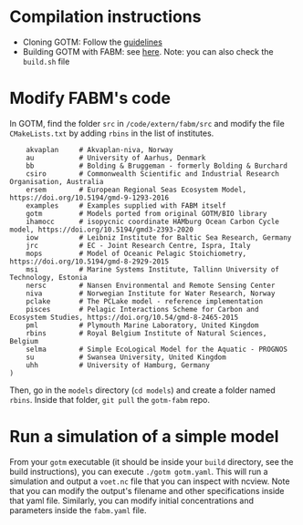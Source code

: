 # Compilation instructions

- Cloning GOTM: Follow the [guidelines](https://gotm.net/portfolio/software/)
- Building GOTM with FABM: see [here](https://gotm.net/software/linux/). Note: you can also check the `build.sh` file

# Modify FABM's code

In GOTM, find the folder `src` in `/code/extern/fabm/src` and modify the file `CMakeLists.txt` by adding `rbins` in the list of institutes.

```set(DEFAULT_INSTITUTES
    akvaplan     # Akvaplan-niva, Norway
    au           # University of Aarhus, Denmark
    bb           # Bolding & Bruggeman - formerly Bolding & Burchard
    csiro        # Commonwealth Scientific and Industrial Research Organisation, Australia
    ersem        # European Regional Seas Ecosystem Model, https://doi.org/10.5194/gmd-9-1293-2016
    examples     # Examples supplied with FABM itself
    gotm         # Models ported from original GOTM/BIO library
    ihamocc      # isopycnic coordinate HAMburg Ocean Carbon Cycle model, https://doi.org/10.5194/gmd3-2393-2020
    iow          # Leibniz Institute for Baltic Sea Research, Germany
    jrc          # EC - Joint Research Centre, Ispra, Italy
    mops         # Model of Oceanic Pelagic Stoichiometry, https://doi.org/10.5194/gmd-8-2929-2015
    msi          # Marine Systems Institute, Tallinn University of Technology, Estonia
    nersc        # Nansen Environmental and Remote Sensing Center
    niva         # Norwegian Institute for Water Research, Norway
    pclake       # The PCLake model - reference implementation
    pisces       # Pelagic Interactions Scheme for Carbon and Ecosystem Studies, https://doi.org/10.54/gmd-8-2465-2015
    pml          # Plymouth Marine Laboratory, United Kingdom
    rbins        # Royal Belgium Institute of Natural Sciences, Belgium
    selma        # Simple EcoLogical Model for the Aquatic - PROGNOS
    su           # Swansea University, United Kingdom
    uhh          # University of Hamburg, Germany
)
```

Then, go in the `models` directory (`cd models`) and create a folder named `rbins`. Inside that folder, `git pull` the `gotm-fabm` repo.

# Run a simulation of a simple model

From your `gotm` executable (it should be inside your `build` directory, see the build instructions), you can execute `./gotm gotm.yaml`. This will run a simulation and output a `voet.nc` file that you can inspect with ncview. Note that you can modify the output's filename and other specifications inside that yaml file. Similarly, you can modify initial concentrations and parameters inside the `fabm.yaml` file.

